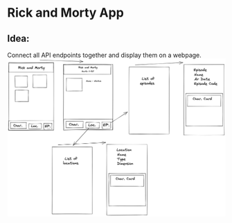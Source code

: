 # Rick and Morty App

## Idea:

Connect all API endpoints together and display them on a webpage.
![layout of the idea](./images/layout.png)
